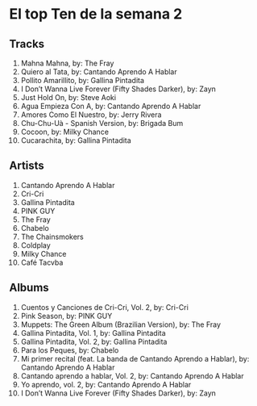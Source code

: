 # El top Ten de la semana 2

## Tracks
1. Mahna Mahna, by: The Fray
1. Quiero al Tata, by: Cantando Aprendo A Hablar
1. Pollito Amarillito, by: Gallina Pintadita
1. I Don’t Wanna Live Forever (Fifty Shades Darker), by: Zayn
1. Just Hold On, by: Steve Aoki
1. Agua Empieza Con A, by: Cantando Aprendo A Hablar
1. Amores Como El Nuestro, by: Jerry Rivera
1. Chu-Chu-Uà - Spanish Version, by: Brigada Bum
1. Cocoon, by: Milky Chance
1. Cucarachita, by: Gallina Pintadita

## Artists
1. Cantando Aprendo A Hablar
1. Cri-Cri
1. Gallina Pintadita
1. PINK GUY
1. The Fray
1. Chabelo
1. The Chainsmokers
1. Coldplay
1. Milky Chance
1. Café Tacvba

## Albums
1. Cuentos y Canciones de Cri-Cri, Vol. 2, by: Cri-Cri
1. Pink Season, by: PINK GUY
1. Muppets: The Green Album (Brazilian Version), by: The Fray
1. Gallina Pintadita, Vol. 1, by: Gallina Pintadita
1. Gallina Pintadita, Vol. 2, by: Gallina Pintadita
1. Para los Peques, by: Chabelo
1. Mi primer recital (feat. La banda de Cantando Aprendo a Hablar), by: Cantando Aprendo A Hablar
1. Cantando aprendo a hablar, Vol. 2, by: Cantando Aprendo A Hablar
1. Yo aprendo, vol. 2, by: Cantando Aprendo A Hablar
1. I Don’t Wanna Live Forever (Fifty Shades Darker), by: Zayn
